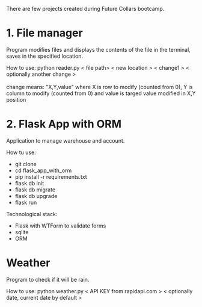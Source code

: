 There are few projects created during Future Collars bootcamp.

# 1. File manager

Program modifies files and displays the contents of the file in the terminal, saves in the specified location.

<h7> How to use: </h7>
<h10> python reader.py < file path> < new location > < change1 > < optionally another change > </h10> <br> <br>
<h10>  change means: "X,Y,value" where X is row to modify (counted from 0), Y is column to modify (counted from 0) and value is targed value modified in X,Y position <h10>


# 2. Flask App with ORM

Application to manage warehouse and account.
  
  <h7> How tu use: </h7>
  
  - git clone
  - cd flask_app_with_orm
  - pip install -r requirements.txt
  - flask db init
  - flask db migrate
  - flask db upgrade
  - flask run

<h7> Technological stack: </h7>
- Flask with WTForm to validate forms
- sqlite
- ORM

# Weather

Program to check if it will be rain.

<h7> How to use: </h7>
<h10> python weather.py < API KEY from rapidapi.com > < optionally date, current date by default >
